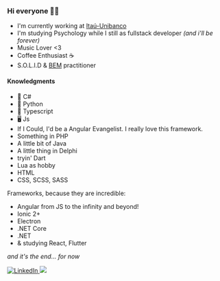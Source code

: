 ### Hi everyone 🤘🏼

- I'm currently working at [Itaú-Unibanco](https://www.itau.com.br/)
- I'm studying Psychology while I still as fullstack developer *(and i'll be forever)*
- Music Lover <3
- Coffee Enthusiast ☕
- S.O.L.I.D & [BEM](http://getbem.com/introduction/) practitioner

#### Knowledgments
- 🖤 C#
- 🐍 Python 
- 🥰 Typescript
- 🖥️ Js
- If I Could, I'd be a Angular Evangelist. I really love this framework. 
- Something in PHP
- A little bit of Java
- A little thing in Delphi
- tryin' Dart
- Lua as hobby
- HTML
- CSS, SCSS, SASS 

Frameworks, because they are incredible: 
- Angular from JS to the infinity and beyond!
- Ionic 2+
- Electron
- .NET Core
- .NET
- & studying React, Flutter

*and it's the end... for now*

<p align="left">
  <a href="https://www.linkedin.com/in/mattheus-alberto/">
    <img src="https://img.shields.io/badge/LinkedIn-%230077B5.svg?&style=flat-square&logo=linkedin&logoColor=white" alt="LinkedIn">
  </a>
  <a href="https://api.whatsapp.com/send?phone=5521983080946&text=Ol%C3%A1%20Mattheus!%20" alt="WhatsApp">
    <img src="https://img.shields.io/badge/-WhatsApp-25d366?style=flat-square&labelColor=25d366&logo=whatsapp&logoColor=white&link=https://api.whatsapp.com/send?phone=5521983080946&text=Ol%C3%A1%20Mattheus!%20"/>
  </a>
</p>

